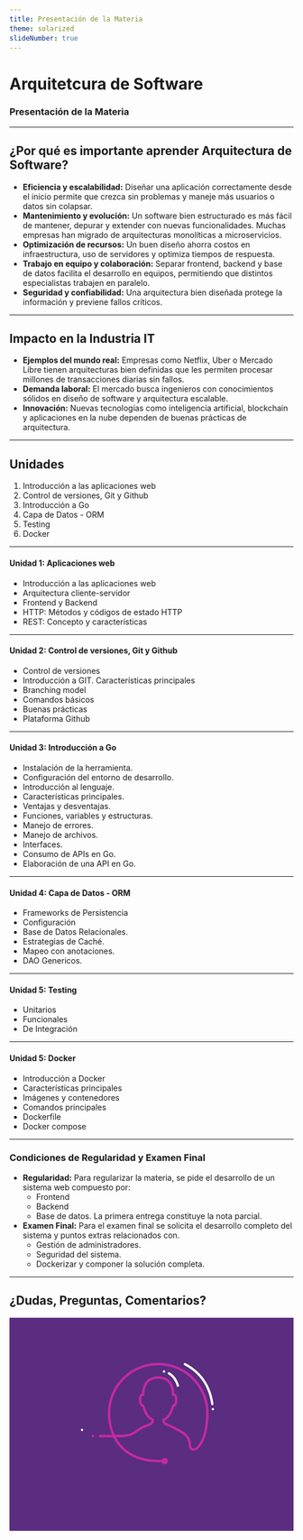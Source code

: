 ```yaml
---
title: Presentación de la Materia
theme: solarized
slideNumber: true
---
```


# Arquitetcura de Software

### Presentación de la Materia

---

## ¿Por qué es importante aprender Arquitectura de Software?

<!-- .slide: style="font-size: 0.70em" -->

- **Eficiencia y escalabilidad:** Diseñar una aplicación correctamente desde el inicio permite que crezca sin problemas y maneje más usuarios o datos sin colapsar.
- **Mantenimiento y evolución:** Un software bien estructurado es más fácil de mantener, depurar y extender con nuevas funcionalidades. Muchas empresas han migrado de arquitecturas monolíticas a microservicios.
- **Optimización de recursos:** Un buen diseño ahorra costos en infraestructura, uso de servidores y optimiza tiempos de respuesta.
- **Trabajo en equipo y colaboración:** Separar frontend, backend y base de datos facilita el desarrollo en equipos, permitiendo que distintos especialistas trabajen en paralelo.
- **Seguridad y confiabilidad:** Una arquitectura bien diseñada protege la información y previene fallos críticos.

---

## Impacto en la Industria IT

- **Ejemplos del mundo real:** Empresas como Netflix, Uber o Mercado Libre tienen arquitecturas bien definidas que les permiten procesar millones de transacciones diarias sin fallos.
- **Demanda laboral:** El mercado busca ingenieros con conocimientos sólidos en diseño de software y arquitectura escalable.
- **Innovación:** Nuevas tecnologías como inteligencia artificial, blockchain y aplicaciones en la nube dependen de buenas prácticas de arquitectura.

---

## Unidades

1. Introducción a las aplicaciones web
2. Control de versiones, Git y Github
3. Introducción a Go
4. Capa de Datos - ORM
5. Testing
6. Docker

---

#### Unidad 1: Aplicaciones web

- Introducción a las aplicaciones web
- Arquitectura cliente-servidor
- Frontend y Backend
- HTTP: Métodos y códigos de estado HTTP
- REST: Concepto y características

---

#### Unidad 2: Control de versiones, Git y Github

- Control de versiones
- Introducción a GIT. Características principales
- Branching model
- Comandos básicos
- Buenas prácticas
- Plataforma Github

---

#### Unidad 3: Introducción a Go

- Instalación de la herramienta.
- Configuración del entorno de desarrollo.
- Introducción al lenguaje.
- Características principales.
- Ventajas y desventajas.
- Funciones, variables y estructuras.
- Manejo de errores.
- Manejo de archivos.
- Interfaces.
- Consumo de APIs en Go.
- Elaboración de una API en Go.

---

#### Unidad 4: Capa de Datos - ORM

- Frameworks de Persistencia
- Configuración
- Base de Datos Relacionales.
- Estrategias de Caché.
- Mapeo con anotaciones.
- DAO Genericos.

---

#### Unidad 5: Testing

- Unitarios
- Funcionales
- De Integración

---

#### Unidad 5: Docker

- Introducción a Docker
- Características principales
- Imágenes y contenedores
- Comandos principales
- Dockerfile
- Docker compose

---

### Condiciones de Regularidad y Examen Final

<!-- .slide: style="font-size: 0.90em" -->

- **Regularidad:** Para regularizar la materia, se pide el desarrollo de un sistema web compuesto por:
  - Frontend
  - Backend
  - Base de datos.
    La primera entrega constituye la nota parcial.
- **Examen Final:** Para el examen final se solicita el desarrollo completo del sistema y puntos extras relacionados con.
  - Gestión de administradores.
  - Seguridad del sistema.
  - Dockerizar y componer la solución completa.

---

## ¿Dudas, Preguntas, Comentarios?

![Preguntas](images/pregunta.gif)
